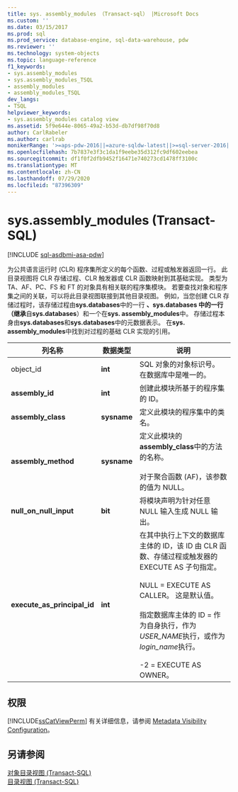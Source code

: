 ```yaml
---
title: sys. assembly_modules （Transact-sql） |Microsoft Docs
ms.custom: ''
ms.date: 03/15/2017
ms.prod: sql
ms.prod_service: database-engine, sql-data-warehouse, pdw
ms.reviewer: ''
ms.technology: system-objects
ms.topic: language-reference
f1_keywords:
- sys.assembly_modules
- sys.assembly_modules_TSQL
- assembly_modules
- assembly_modules_TSQL
dev_langs:
- TSQL
helpviewer_keywords:
- sys.assembly_modules catalog view
ms.assetid: 5f9e644e-8065-49a2-b53d-db7df98f70d8
author: CarlRabeler
ms.author: carlrab
monikerRange: '>=aps-pdw-2016||=azure-sqldw-latest||>=sql-server-2016||=sqlallproducts-allversions||>=sql-server-linux-2017||=azuresqldb-mi-current'
ms.openlocfilehash: 7b7837e3f3c1da1f9eebe35d312fc9df602eebea
ms.sourcegitcommit: df1f0f2dfb9452f16471e740273cd1478ff3100c
ms.translationtype: MT
ms.contentlocale: zh-CN
ms.lasthandoff: 07/29/2020
ms.locfileid: "87396309"
---
```

# <a name="sysassembly_modules-transact-sql"></a>sys.assembly_modules (Transact-SQL)
[!INCLUDE [sql-asdbmi-asa-pdw](../../includes/applies-to-version/sql-asdbmi-asa-pdw.md)]

  为公共语言运行时 (CLR) 程序集所定义的每个函数、过程或触发器返回一行。 此目录视图将 CLR 存储过程、CLR 触发器或 CLR 函数映射到其基础实现。 类型为 TA、AF、PC、FS 和 FT 的对象具有相关联的程序集模块。 若要查找对象和程序集之间的关联，可以将此目录视图联接到其他目录视图。 例如，当您创建 CLR 存储过程时，该存储过程由**sys.databases**中的一行 **、sys.databases 中的一行（继承**自**sys.databases**）和一个在**sys. assembly_modules**中。 存储过程本身由**sys.databases**和**sys.databases**中的元数据表示。 在**sys. assembly_modules**中找到对过程的基础 CLR 实现的引用。  
  
|列名称|数据类型|说明|  
|-----------------|---------------|-----------------|  
|object_id|**int**|SQL 对象的对象标识号。 在数据库中是唯一的。|  
|**assembly_id**|**int**|创建此模块所基于的程序集的 ID。|  
|**assembly_class**|**sysname**|定义此模块的程序集中的类名。|  
|**assembly_method**|**sysname**|定义此模块的**assembly_class**中的方法的名称。<br /><br /> 对于聚合函数 (AF)，该参数的值为 NULL。|  
|**null_on_null_input**|**bit**|将模块声明为针对任意 NULL 输入生成 NULL 输出。|  
|**execute_as_principal_id**|**int**|在其中执行上下文的数据库主体的 ID，该 ID 由 CLR 函数、存储过程或触发器的 EXECUTE AS 子句指定。<br /><br /> NULL = EXECUTE AS CALLER。 这是默认值。<br /><br /> 指定数据库主体的 ID = 作为自身执行，作为*USER_NAME*执行，或作为*login_name*执行。<br /><br /> -2 = EXECUTE AS OWNER。|  
  
## <a name="permissions"></a>权限  
 [!INCLUDE[ssCatViewPerm](../../includes/sscatviewperm-md.md)] 有关详细信息，请参阅 [Metadata Visibility Configuration](../../relational-databases/security/metadata-visibility-configuration.md)。  
  
## <a name="see-also"></a>另请参阅  
 [对象目录视图 (Transact-SQL)](../../relational-databases/system-catalog-views/object-catalog-views-transact-sql.md)   
 [目录视图 (Transact-SQL)](../../relational-databases/system-catalog-views/catalog-views-transact-sql.md)  
  
  
